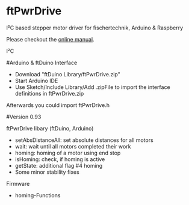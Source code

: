 # ftPwrDrive
I²C based stepper motor driver for fischertechnik, Arduino &amp; Raspberry

Please checkout the <a href="https://github.com/elektrofuzzis/ftPwrDrive/wiki">online manual</a>.

<line x1="0" x2="100%">

I²C

#Arduino & ftDuino Interface

- Download "ftDuino Library/ftPwrDrive.zip"
- Start Arduino IDE 
- Use Sketch/Include Library/Add .zipFile to import the interface definitions in ftPwrDrive.zip

Afterwards you could import ftPwrDrive.h

#Version 0.93

ftPwrDrive libary (ftDuino, Arduino)
- setAbsDistanceAll: set absolute distances for all motors
- wait: wait until all motors completed their work
- homing: homing of a motor using end stop
- isHoming: check, if homing is active 
- getState: additional flag #4 homing
- Some minor stability fixes

Firmware
- homing-Functions  
